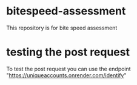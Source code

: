 # bitespeed-assessment
This repository is for bite speed assessment

# testing the post request 
To test the post request you can use the endpoint "https://uniqueaccounts.onrender.com/identify"
